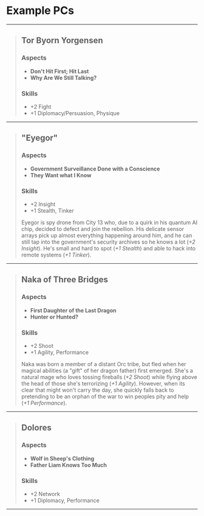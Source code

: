 # Example PCs

---

> ## Tor Byorn Yorgensen
>
> ### Aspects
>
> - **Don't Hit First; Hit Last**
> - **Why Are We Still Talking?**
>
> ### Skills
>
> - +2 Fight
> - +1 Diplomacy/Persuasion, Physique

---

> ## "Eyegor"
>
> ### Aspects
>
> - **Government Surveillance Done with a Conscience**
> - **They Want what I Know**
>
> ### Skills
>
> - +2 Insight
> - +1 Stealth, Tinker
>
> Eyegor is spy drone from City 13 who, due to a quirk in his quantum
> AI chip, decided to defect and join the rebellion. His delicate sensor
> arrays pick up almost everything happening around him, and he can still tap
> into the government's security archives so he knows a lot (_+2 Insight_).
> He's small and hard to spot (_+1 Stealth_) and able to hack into remote
> systems (_+1 Tinker_).

---

> ## Naka of Three Bridges
>
> ### Aspects
>
> - **First Daughter of the Last Dragon**
> - **Hunter or Hunted?**
>
> ### Skills
>
> - +2 Shoot
> - +1 Agility, Performance
>
> Naka was born a member of a distant Orc tribe, but fled when her magical
> abilities (a "gift" of her dragon father) first emerged. She's a natural
> mage who loves tossing fireballs (_+2 Shoot_) while flying above the head of
> those she's terrorizing (_+1 Agility_). However, when its clear that might
> won't carry the day, she quickly falls back to pretending to be an orphan of
> the war to win peoples pity and help (_+1 Performance_).

---

> ## Dolores
>
> ### Aspects
>
> - **Wolf in Sheep's Clothing**
> - **Father Liam Knows Too Much**
>
> ### Skills
>
> - +2 Network
> - +1 Diplomacy, Performance

---
